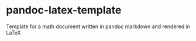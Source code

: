 # pandoc-latex-template
Template for a math document written in pandoc markdown and rendered in LaTeX
